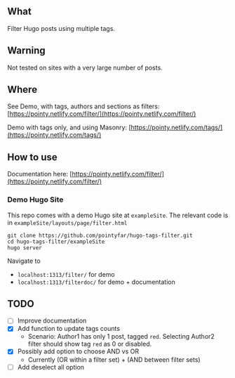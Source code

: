 ## What

Filter Hugo posts using multiple tags.

## Warning

Not tested on sites with a very large number of posts.

## Where

See Demo, with tags, authors and sections as filters: [https://pointy.netlify.com/filter/](https://pointy.netlify.com/filter/)

Demo with tags only, and using Masonry: [https://pointy.netlify.com/tags/](https://pointy.netlify.com/tags/)

## How to use

Documentation here: [https://pointy.netlify.com/filter/](https://pointy.netlify.com/filter/)

### Demo Hugo Site

This repo comes with a demo Hugo site at `exampleSite`. The relevant code is in `exampleSite/layouts/page/filter.html`

```
git clone https://github.com/pointyfar/hugo-tags-filter.git
cd hugo-tags-filter/exampleSite
hugo server
```

Navigate to

- `localhost:1313/filter/` for demo
- `localhost:1313/filterdoc/` for demo + documentation

## TODO

- [ ] Improve documentation
- [x] Add function to update tags counts
  - Scenario: Author1 has only 1 post, tagged `red`. Selecting Author2 filter should show tag `red` as 0 or disabled.
- [x] Possibly add option to choose AND vs OR
  - Currently (OR within a filter set) + (AND between filter sets)
- [ ] Add deselect all option
